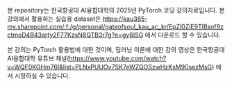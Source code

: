 본 repository는 한국항공대 AI융합대학의 2025년 PyTorch 코딩 강의자료입니다. 
본 강의에서 활용하는 실습용 dataset은 https://kau365-my.sharepoint.com/:f:/g/personal/gateofsoul_kau_ac_kr/EpZl0ZiE9TlBsof9zctmoD4B43arty2F77KzsN8QTB3r7g?e=gy6ISG 에서 다운로드 할 수 있습니다.

본 강의는 PyTorch 활용법에 대한 것이며, 딥러닝 이론에 대한 강의 영상은 한국항공대 AI융합대학 유튜브 채널(https://www.youtube.com/watch?v=WQF0KGHm76I&list=PLNxPUUOv7SK7eWZQOSzwHzKsM90sezMsG) 에서 시청하실 수 있습니다.
